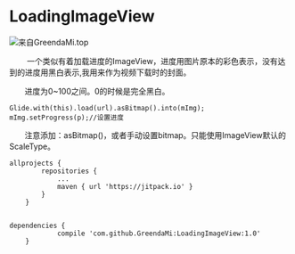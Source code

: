 # LoadingImageView

![来自GreendaMi.top](https://github.com/GreendaMi/LoadingImageView/blob/master/img.gif?raw=true "")

&#160; &#160; &#160; &#160; 一个类似有着加载进度的ImageView，进度用图片原本的彩色表示，没有达到的进度用黑白表示,我用来作为视频下载时的封面。

&#160; &#160; &#160; &#160;进度为0~100之间。0的时候是完全黑白。
  
  ```
  Glide.with(this).load(url).asBitmap().into(mImg);
  mImg.setProgress(p);//设置进度
  ```
  
&#160; &#160; &#160; &#160;注意添加：asBitmap()，或者手动设置bitmap。只能使用ImageView默认的ScaleType。


```
allprojects {
		repositories {
			...
			maven { url 'https://jitpack.io' }
		}
	}


dependencies {
	        compile 'com.github.GreendaMi:LoadingImageView:1.0'
	}
```
